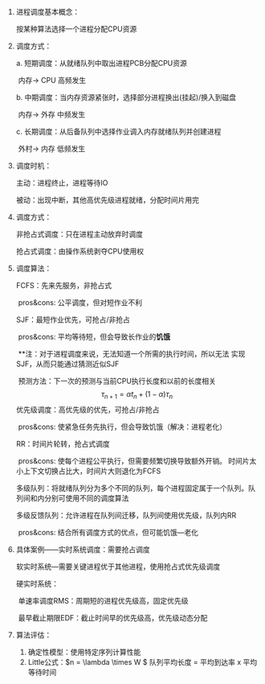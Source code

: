 1. 进程调度基本概念：

   按某种算法选择一个进程分配CPU资源

2. 调度方式：

   a. 短期调度：从就绪队列中取出进程PCB分配CPU资源

   ​	内存-> CPU 高频发生

   b. 中期调度：当内存资源紧张时，选择部分进程换出(挂起)/换入到磁盘

   ​	内存-> 外存 中频发生

   c. 长期调度：从后备队列中选择作业调入内存就绪队列并创建进程

   ​	外村-> 内存 低频发生

3. 调度时机：

   主动：进程终止，进程等待IO

   被动：出现中断，其他高优先级进程就绪，分配时间片用完

4. 调度方式：

   非抢占式调度：只在进程主动放弃时调度

   抢占式调度：由操作系统剥夺CPU使用权

5. 调度算法：

   FCFS：先来先服务，非抢占式

   ​	pros&cons: 公平调度，但对短作业不利

   SJF：最短作业优先，可抢占/非抢占

   ​	pros&cons: 平均等待短，但会导致长作业的**饥饿**

   ​	**注：对于进程调度来说，无法知道一个所需的执行时间，所以无法			实现SJF，从而只能通过猜测近似SJF

   ​		预测方法：下一次的预测与当前CPU执行长度和以前的长度相关
   $$
   \tau_{n+1} = \alpha t_n + (1-\alpha)\tau_n
   $$
   优先级调度：高优先级的优先，可抢占/非抢占

   ​	pros&cons: 使紧急任务先执行，但会导致饥饿（解决：进程老化）

   RR：时间片轮转，抢占式调度

   ​	pros&cons: 使每个进程公平执行，但需要频繁切换导致额外开销。			     时间片太小上下文切换占比大，时间片大则退化为FCFS

   多级队列：将就绪队列分为多个不同的队列，每个进程固定属于一个队列。队列间和内分别可使用不同的调度算法

   多级反馈队列：允许进程在队列间迁移，队列间使用优先级，队列内RR

   ​	pros&cons: 结合所有调度方式的优点，但可能饥饿—老化

6. 具体案例——实时系统调度：需要抢占调度

   软实时系统—需要关键进程优于其他进程，使用抢占式优先级调度

   硬实时系统：

   ​	单速率调度RMS：周期短的进程优先级高，固定优先级

   ​	最早截止期限EDF：截止时间早的优先级高，优先级动态分配

7. 算法评估：

   1. 确定性模型：使用特定序列计算性能
   2. Little公式：$n = \lambda \times W $  队列平均长度 = 平均到达率 x 平均等待时间

   
